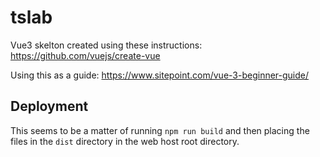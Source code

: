 # tslab

Vue3 skelton created using these instructions: https://github.com/vuejs/create-vue

Using this as a guide: https://www.sitepoint.com/vue-3-beginner-guide/

## Deployment

This seems to be a matter of running `npm run build` and then placing the files in the `dist` directory in the web host root directory.